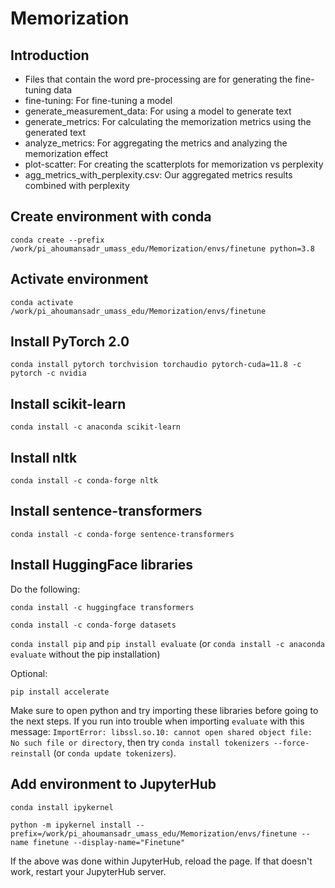 # Memorization

## Introduction

- Files that contain the word pre-processing are for generating the fine-tuning data
- fine-tuning: For fine-tuning a model
- generate_measurement_data: For using a model to generate text
- generate_metrics: For calculating the memorization metrics using the generated text
- analyze_metrics: For aggregating the metrics and analyzing the memorization effect
- plot-scatter: For creating the scatterplots for memorization vs perplexity
- agg_metrics_with_perplexity.csv: Our aggregated metrics results combined with perplexity

## Create environment with conda 

`conda create --prefix /work/pi_ahoumansadr_umass_edu/Memorization/envs/finetune python=3.8`

## Activate environment

`conda activate /work/pi_ahoumansadr_umass_edu/Memorization/envs/finetune`

## Install PyTorch 2.0

`conda install pytorch torchvision torchaudio pytorch-cuda=11.8 -c pytorch -c nvidia`

## Install scikit-learn

`conda install -c anaconda scikit-learn`

## Install nltk

`conda install -c conda-forge nltk`

## Install sentence-transformers

`conda install -c conda-forge sentence-transformers`

## Install HuggingFace libraries

Do the following:

`conda install -c huggingface transformers`

`conda install -c conda-forge datasets`

`conda install pip` and `pip install evaluate` (or `conda install -c anaconda evaluate` without the pip installation)

Optional:

`pip install accelerate`

Make sure to open python and try importing these libraries before going to the next steps. If you run into trouble when importing `evaluate` with this message: `ImportError: libssl.so.10: cannot open shared object file: No such file or directory`, then try `conda install tokenizers --force-reinstall` (or `conda update tokenizers`).

## Add environment to JupyterHub

`conda install ipykernel`

`python -m ipykernel install --prefix=/work/pi_ahoumansadr_umass_edu/Memorization/envs/finetune --name finetune --display-name="Finetune"`

If the above was done within JupyterHub, reload the page. If that doesn't work, restart your JupyterHub server.
